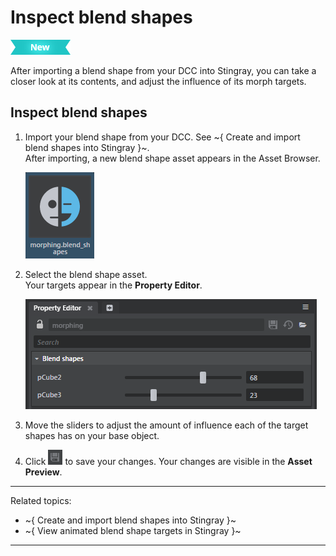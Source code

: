 # Inspect blend shapes

[![NEW](../../images/new.png "What else is new in v1.5?")](../release_notes/readme_1.5.html)

After importing a blend shape from your DCC into Stingray, you can take a closer look at its contents, and adjust the influence of its morph targets.

## Inspect blend shapes

1. Import your blend shape from your DCC. See ~{ Create and import blend shapes into Stingray }~.
	<br>
	After importing, a new blend shape asset appears in the Asset Browser.

	![](../../images/icon_blend_shape.png)
2. Select the blend shape asset.
	<br>
	Your targets appear in the **Property Editor**.

	![](../../images/blend_shapes_property_ed.png)
3. Move the sliders to adjust the amount of influence each of the target shapes has on your base object.
4. Click ![](../../images/icon_save.png) to save your changes. Your changes are visible in the **Asset Preview**.

---
Related topics:
- ~{ Create and import blend shapes into Stingray }~
- ~{ View animated blend shape targets in Stingray }~
---
